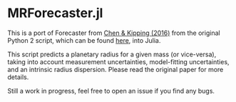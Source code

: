 MRForecaster.jl
===============

This is a port of Forecaster from [Chen & Kipping
(2016)](https://arxiv.org/abs/1603.08614) from the original Python 2 script,
which can be found [here](https://github.com/chenjj2/forecaster), into Julia.

This script predicts a planetary radius for a given mass (or vice-versa), taking
into account measurement uncertainties, model-fitting uncertainties, and an
intrinsic radius dispersion. Please read the original paper for more details.

Still a work in progress, feel free to open an issue if you find any bugs.
